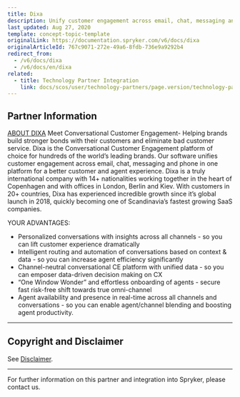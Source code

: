 ```yaml
---
title: Dixa
description: Unify customer engagement across email, chat, messaging and phone in one platform for a better customer and agent experience by integrating Dixa into the Spryker Commerce OS.
last_updated: Aug 27, 2020
template: concept-topic-template
originalLink: https://documentation.spryker.com/v6/docs/dixa
originalArticleId: 767c9071-272e-49a6-8fdb-736e9a9292b4
redirect_from:
  - /v6/docs/dixa
  - /v6/docs/en/dixa
related:
  - title: Technology Partner Integration
    link: docs/scos/user/technology-partners/page.version/technology-partners.html
---
```


## Partner Information

[ABOUT DIXA](https://dixa.com/)
Meet Conversational Customer Engagement- Helping brands build stronger bonds with their customers and eliminate bad customer service. Dixa is the Conversational Customer Engagement platform of choice for hundreds of the world’s leading brands. Our software unifies customer engagement across email, chat, messaging and phone in one platform for a
better customer and agent experience.
Dixa is a truly international company with 14+ nationalities working together in the heart of Copenhagen and with offices in London, Berlin and Kiev. With customers in 20+ countries, Dixa has experienced incredible growth since it’s global launch in 2018, quickly becoming one of Scandinavia’s fastest growing SaaS companies.

YOUR ADVANTAGES:

* Personalized conversations with insights across all channels - so you can lift customer experience dramatically
* Intelligent routing and automation of conversations based on context &amp; data - so you can increase agent efficiency significantly
* Channel-neutral conversational CE platform with unified data - so you can emposer data-driven decision making on CX
* “One Window Wonder” and effortless onboarding of agents - secure fast risk-free shift towards true omni-channel
* Agent availability and presence in real-time across all channels and conversations - so you can enable agent/channel blending and boosting agent productivity.

---

## Copyright and Disclaimer

See [Disclaimer](https://github.com/spryker/spryker-documentation).

---
For further information on this partner and integration into Spryker, please contact us.

<div class="hubspot-form js-hubspot-form" data-portal-id="2770802" data-form-id="163e11fb-e833-4638-86ae-a2ca4b929a41" id="hubspot-1"></div>

